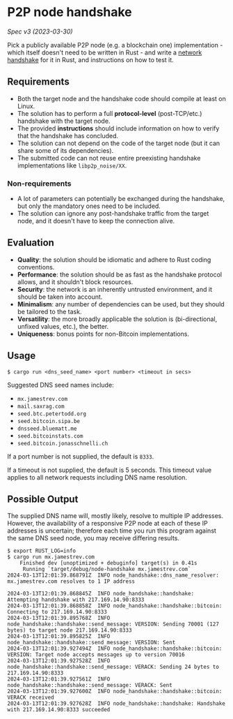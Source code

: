 # P2P node handshake

_Spec v3 (2023-03-30)_

Pick a publicly available P2P node (e.g. a blockchain one) implementation - which itself doesn't need to be written in Rust - and write a [network handshake](https://en.wikipedia.org/wiki/Handshaking) for it in Rust, and instructions on how to test it.

## Requirements

- Both the target node and the handshake code should compile at least on Linux.
- The solution has to perform a full **protocol-level** (post-TCP/etc.) handshake with the target node.
- The provided **instructions** should include information on how to verify that the handshake has concluded.
- The solution can not depend on the code of the target node (but it can share some of its dependencies).
- The submitted code can not reuse entire preexisting handshake implementations like `libp2p_noise/XX`.

### Non-requirements

- A lot of parameters can potentially be exchanged during the handshake, but only the mandatory ones need to be included.
- The solution can ignore any post-handshake traffic from the target node, and it doesn't have to keep the connection alive.

## Evaluation

- **Quality**: the solution should be idiomatic and adhere to Rust coding conventions.
- **Performance**: the solution should be as fast as the handshake protocol allows, and it shouldn't block resources.
- **Security**: the network is an inherently untrusted environment, and it should be taken into account.
- **Minimalism**: any number of dependencies can be used, but they should be tailored to the task.
- **Versatility**: the more broadly applicable the solution is (bi-directional, unfixed values, etc.), the better.
- **Uniqueness**: bonus points for non-Bitcoin implementations.

## Usage

```shell
$ cargo run <dns_seed_name> <port number> <timeout in secs>
```

Suggested DNS seed names include:

* `mx.jamestrev.com`
* `mail.saxrag.com`
* `seed.btc.petertodd.org`
* `seed.bitcoin.sipa.be`
* `dnsseed.bluematt.me`
* `seed.bitcoinstats.com`
* `seed.bitcoin.jonasschnelli.ch`

If a port number is not supplied, the default is `8333`.

If a timeout is not supplied, the default is 5 seconds.
This timeout value applies to all network requests including DNS name resolution.

## Possible Output

The supplied DNS name will, mostly likely, resolve to multiple IP addresses.
However, the availability of a responsive P2P node at each of these IP addresses is uncertain; therefore each time you run this program against the same DNS seed node, you may receive differing results.

```shell
$ export RUST_LOG=info
$ cargo run mx.jamestrev.com
    Finished dev [unoptimized + debuginfo] target(s) in 0.41s
     Running `target/debug/node-handshake mx.jamestrev.com`
2024-03-13T12:01:39.868791Z  INFO node_handshake::dns_name_resolver: mx.jamestrev.com resolves to 1 IP address

2024-03-13T12:01:39.868845Z  INFO node_handshake::handshake: Attempting handshake with 217.169.14.90:8333
2024-03-13T12:01:39.868858Z  INFO node_handshake::handshake::bitcoin: Connecting to 217.169.14.90:8333
2024-03-13T12:01:39.895768Z  INFO node_handshake::handshake::send_message: VERSION: Sending 70001 (127 bytes) to target node 217.169.14.90:8333
2024-03-13T12:01:39.895825Z  INFO node_handshake::handshake::send_message: VERSION: Sent
2024-03-13T12:01:39.927494Z  INFO node_handshake::handshake::bitcoin: VERSION: Target node accepts messages up to version 70016
2024-03-13T12:01:39.927528Z  INFO node_handshake::handshake::send_message: VERACK: Sending 24 bytes to 217.169.14.90:8333
2024-03-13T12:01:39.927561Z  INFO node_handshake::handshake::send_message: VERACK: Sent
2024-03-13T12:01:39.927600Z  INFO node_handshake::handshake::bitcoin: VERACK received
2024-03-13T12:01:39.927628Z  INFO node_handshake::handshake: Handshake with 217.169.14.90:8333 succeeded
```
